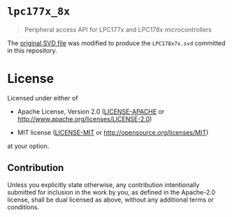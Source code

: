 # `lpc177x_8x`

> Peripheral access API for LPC177x and LPC178x microcontrollers

The [original SVD file](http://ds.arm.com/media/resources/db/chip/nxp/lpc1788/LPC178x7x.svd) was modified to produce the `LPC178x7x.svd` committed in this repository.

# License

Licensed under either of

- Apache License, Version 2.0 ([LICENSE-APACHE](LICENSE-APACHE) or
  http://www.apache.org/licenses/LICENSE-2.0)

- MIT license ([LICENSE-MIT](LICENSE-MIT) or http://opensource.org/licenses/MIT)

at your option.

## Contribution

Unless you explicitly state otherwise, any contribution intentionally submitted
for inclusion in the work by you, as defined in the Apache-2.0 license, shall be
dual licensed as above, without any additional terms or conditions.
